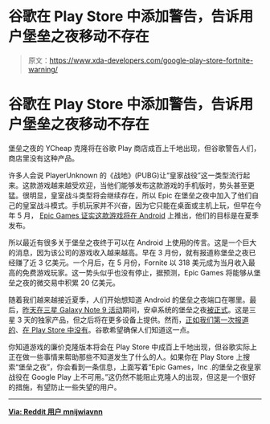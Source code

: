 # 谷歌在 Play Store 中添加警告，告诉用户堡垒之夜移动不存在

> 原文：<https://www.xda-developers.com/google-play-store-fortnite-warning/>

# 谷歌在 Play Store 中添加警告，告诉用户堡垒之夜移动不存在

堡垒之夜的 YCheap 克隆将在谷歌 Play 商店成百上千地出现，但谷歌警告人们，商店里没有这种产品。

许多人会说 PlayerUnknown 的《战地》(PUBG)让“皇家战役”这一类型流行起来。这款游戏越来越受欢迎，当他们能够发布这款游戏的手机版时，势头甚至更猛。很明显，皇室战斗类型将会继续存在，所以 Epic 在堡垒之夜中加入了他们自己的皇室战斗模式。手机玩家并不兴奋，因为它只能在桌面或主机上玩，但早在今年 5 月， [Epic Games 证实这款游戏将在 Android](https://www.xda-developers.com/fortnite-battle-royale-android/) 上推出，他们的目标是在夏季发布。

所以最近有很多关于堡垒之夜终于可以在 Android 上使用的传言。这是一个巨大的消息，因为该公司的游戏收入越来越高。早在 3 月份，就有报道称堡垒之夜已经赚了近 3 亿美元。一个月后，在 5 月份，Fornite 以 318 美元成为当月收入最高的免费游戏玩家。这一势头似乎也没有停止，据预测，Epic Games 将能够从堡垒之夜的微交易中积累 20 亿美元。

随着我们越来越接近夏季，人们开始想知道 Android 的堡垒之夜端口在哪里。最后，[昨天在三星 Galaxy Note 9 活动](https://www.xda-developers.com/samsung-galaxy-note-9-specs-pricing-availability-features/)期间，安卓系统的堡垒之夜[被正式](https://www.xda-developers.com/fortnite-mobile-android/)。这是三星 3 天的独家产品，但之后将在更多设备上提供。然而，[正如我们第一次报道的](https://www.xda-developers.com/fortnite-mobile-on-android-google-play-store/)、[在 Play Store 中没有](https://www.xda-developers.com/download-fortnite-mobile-on-android-epic-games-website/)。谷歌希望确保人们知道这一点。

你知道游戏的廉价克隆版本将会在 Play Store 中成百上千地出现，但谷歌实际上正在做一些事情来帮助那些不知道发生了什么的人。如果你在 Play Store 上搜索“堡垒之夜”，你会看到一条信息，上面写着“Epic Games，Inc .的堡垒之夜皇家战役在 Google Play 上不可用。”这仍然不能阻止克隆人的出现，但这是一个很好的措施，有望防止一些失望的用户。

* * *

[**Via: Reddit 用户 mnijwiavnn**](https://www.reddit.com/r/google/comments/962tm7/good_guy_google_stopping_kids_from_getting/)